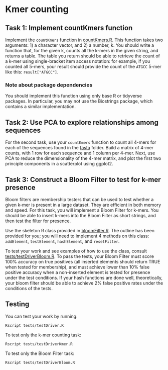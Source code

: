 # Kmer counting

## Task 1: Implement countKmers function

Implement the `countKmers` function in [countKmers.R](src/countKmers.R). This function takes two arguments: 1) a character vector, and 2) a number, k. You should write a function that, for the given k, counts all the k-mers in the given string, and returns a table. The table you return should be able to retrieve the count of a k-mer using single-bracket item access notation: for example, if you counted all 5-mers, your result should provide the count of the `ATGCC` 5-mer like this: `result["ATGCC"]`.

### Note about package dependencies

You should implement this function using only base R or tidyverse packages. In particular, you may not use the Biostrings package, which contains a similar implementation.

## Task 2: Use PCA to explore relationships among sequences

For the second task, use your `countKmers` function to count all 4-mers for each of the sequences found in the [fasta](/fasta) folder. Build a matrix of 4-mer counts, with 1 row for each sequence and 1 column per 4-mer. Next, use PCA to reduce the dimensionality of the 4-mer matrix, and plot the first two principle components in a scatterplot using ggplot2.

## Task 3: Construct a Bloom Filter to test for k-mer presence

Bloom filters are membership testers that can be used to test whether a given k-mer is present in a large dataset. They are efficient in both memory and speed. For this task, you will implement a Bloom Filter for k-mers. You should be able to insert k-mers into the Bloom Filter as short strings, and then test the filter for presence. 

Use the skeleton R class provided in [bloomFilter.R](src/bloomFilter.R). The outline has been provided for you; you will need to implement 4 methods on this class: `addElement`, `testElement`, `hashElement`, and `resetFilter`.

To test your work and see examples of how to use the class, consult [tests/testDriverBloom.R](tests/testDriverBloom.R). To pass the tests, your Bloom Filter must score 100% accuracy on true positives (all inserted elements should return TRUE when tested for membership), and must achieve lower than 10% false positive accuracy when a non-inserted element is tested for presence under the test conditions. If your hash functions are done well, theoretically, your bloom filter should be able to achieve 2% false positive rates under the conditions of the tests.

## Testing

You can test your work by running:

```
Rscript tests/testDriver.R
```

To test only the k-mer counting task:

```
Rscript tests/testDriverKmer.R
```

To test only the Bloom Filter task:

```
Rscript tests/testDriverBloom.R
```

